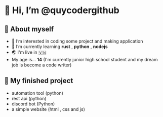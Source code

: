 # 👋 Hi, I’m @quycodergithub
## 📖 About myself
- 👀 I’m interested in coding some project and making application
- 🌱 I’m currently learning **rust** , **python** , **nodejs**
- 🌏 I'm live in 🇻🇳
- My age is... **14** (I'm currently junior high school student and my dream job is become a code writer)
## 🎯 My finished project
- automation tool (python)
- rest api (python)
- discord bot (Python)
- a simple website (html , css and js)
